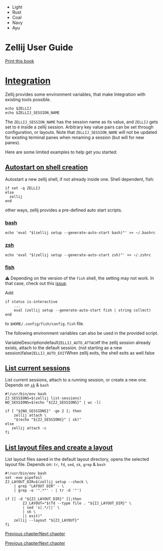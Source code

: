 - Light
- Rust
- Coal
- Navy
- Ayu

# Zellij User Guide

[Print this book](print.html "Print this book")

# [Integration](integration.html\#integration)

Zellij provides some environment variables, that make Integration
with existing tools possible.

```
echo $ZELLIJ
echo $ZELLIJ_SESSION_NAME

```

The `ZELLIJ_SESSION_NAME` has the session name as its value, and `ZELLIJ` gets
set to `0` inside a zellij session.
Arbitrary key value pairs can be set through configuration, or layouts.
Note that `ZELLIJ_SESSION_NAME` will not be updated for existing terminal panes when renaming a session (but will for new panes).

Here are some limited examples to help get you started:

## [Autostart on shell creation](integration.html\#autostart-on-shell-creation)

Autostart a new zellij shell, if not already inside one.
Shell dependent, fish:

```
if set -q ZELLIJ
else
  zellij
end

```

other ways, zellij provides a pre-defined auto start scripts.

### [bash](integration.html\#bash)

```
echo 'eval "$(zellij setup --generate-auto-start bash)"' >> ~/.bashrc

```

### [zsh](integration.html\#zsh)

```
echo 'eval "$(zellij setup --generate-auto-start zsh)"' >> ~/.zshrc

```

### [fish](integration.html\#fish)

⚠️ Depending on the version of the `fish` shell, the setting may not work. In that case, check out this [issue](https://github.com/zellij-org/zellij/issues/1534).

Add

```fish
if status is-interactive
    ...
    eval (zellij setup --generate-auto-start fish | string collect)
end

```

to `$HOME/.config/fish/config.fish` file.

The following environment variables can also be used in the provided script.

VariableDescriptiondefault`ZELLIJ_AUTO_ATTACH`If the zellij session already exists, attach to the default session. (not starting as a new session)false`ZELLIJ_AUTO_EXIT`When zellij exits, the shell exits as well.false

## [List current sessions](integration.html\#list-current-sessions)

List current sessions, attach to a running session, or create a new one.
Depends on [`sk`](https://github.com/lotabout/skim) & `bash`

```
#!/usr/bin/env bash
ZJ_SESSIONS=$(zellij list-sessions)
NO_SESSIONS=$(echo "${ZJ_SESSIONS}" | wc -l)

if [ "${NO_SESSIONS}" -ge 2 ]; then
    zellij attach \
    "$(echo "${ZJ_SESSIONS}" | sk)"
else
   zellij attach -c
fi

```

## [List layout files and create a layout](integration.html\#list-layout-files-and-create-a-layout)

List layout files saved in the default layout directory,
opens the selected layout file.
Depends on: `tr`, `fd`, `sed`, `sk`, `grep` & `bash`

```
#!/usr/bin/env bash
set -euo pipefail
ZJ_LAYOUT_DIR=$(zellij setup --check \
    | grep "LAYOUT DIR" - \
    | grep -o '".*"' - | tr -d '"')

if [[ -d "${ZJ_LAYOUT_DIR}" ]];then
        ZJ_LAYOUT="$(fd --type file . "${ZJ_LAYOUT_DIR}" \
        | sed 's|.*/||' \
        | sk \
        || exit)"
    zellij --layout "${ZJ_LAYOUT}"
fi

```

[Previous chapter](installation.html "Previous chapter")[Next chapter](faq.html "Next chapter")

[Previous chapter](installation.html "Previous chapter")[Next chapter](faq.html "Next chapter")

